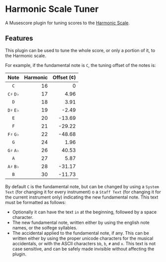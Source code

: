 # Harmonic Scale Tuner
A Musescore plugin for tuning scores to the [Harmonic Scale](https://en.wikipedia.org/wiki/Harmonic_scale).

## Features
This plugin can be used to tune the whole score, or only a portion of it, to the Harmonic scale.

For example, if the fundamental note is `C`, the tuning offset of the notes is:

| Note | Harmonic | Offset (¢) |
| :--: | -------: | ---------: |
| `C` | 16 | 0 |
| `C♯` `D♭` | 17 | 4.96 |
| `D` | 18 | 3.91 |
| `D♯` `E♭` | 19 | -2.49 |
| `E` | 20 | -13.69 |
| `F` | 21 | -29.22 |
| `F♯` `G♭` | 22 | -48.68 |
| `G` | 24 | 1.96 |
| `G♯` `A♭` | 26 | 40.53 |
| `A` | 27 | 5.87 |
| `A♯` `B♭` | 28 | -31.17 |
| `B` | 30 | -11.73 |

By default `C` is the fundamental note, but can be changed by using a `System Text` (for changing it for every instrument) o a `Staff Text` (for changing it for the current instrument only) indicating the new fundamental note.
This text must be formatted as follows:
- Optionally it can have the text `in` at the beginning, followed by a space character.
- The new fundamental note, written either by using the english note names, or the solfege syllables.
- The accidental applied to the fundamental note, if any.  This can be written either by using the proper unicode characters for the musical accidentals, or with the ASCII characters `bb`, `b`, `#` and `x`.
This text is not case sensitive, and can be safely made invisible without affecting the plugin.
